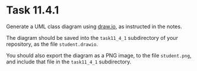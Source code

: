 # Task 11.4.1

Generate a UML class diagram using [draw.io][draw], as instructed in the
notes.

The diagram should be saved into the `task11_4_1` subdirectory of your
repository, as the file `student.drawio`.

You should also export the diagram as a PNG image, to the file `student.png`,
and include that file in the `task11_4_1` subdirectory.


[draw]: https://app.diagrams.net/
